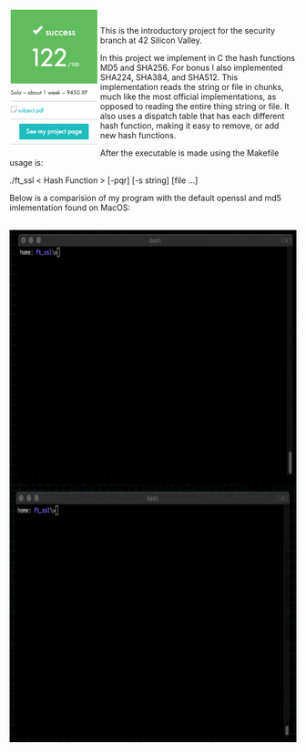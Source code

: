
<br>
<img align="left" height="250" src="https://github.com/42kmira/ft_ssl/blob/master/resources/Untitled.png" />
<br>

This is the introductory project for the security branch at 42 Silicon Valley.

In this project we implement in C the hash functions MD5 and SHA256. For bonus I also implemented
SHA224, SHA384, and SHA512. This implementation reads the string or file in chunks, much like the most official
implementations, as opposed to reading the entire thing string or file. It also uses a dispatch table that has each
different hash function, making it easy to remove, or add new hash functions.

After the executable is made using the Makefile usage is:

./ft_ssl < Hash Function > [-pqr] [-s string] [file ...]

Below is a comparision of my program with the default openssl and md5 imlementation found on MacOS:

<br>
<img align="left" height="450" src="https://github.com/42kmira/ft_ssl/blob/master/resources/mine.gif" />
<br>

<br>
<img align="left" height="450" src="https://github.com/42kmira/ft_ssl/blob/master/resources/system.gif" />
<br>
